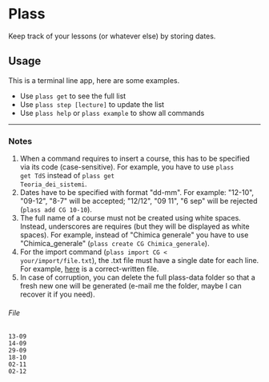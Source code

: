 # Plass
Keep track of your lessons (or whatever else) by storing dates. 

## Usage
This is a terminal line app, here are some examples.
- Use <code>plass get</code> to see the full list
- Use <code>plass step \[lecture]</code> to update the list
- Use <code>plass help</code> or <code>plass example</code> to show all commands

---

### Notes

1. When a command requires to insert a course, this has to be specified via its code (case-sensitive).
For example, you have to use <code>plass get TdS</code> instead of <code>plass get Teoria_dei_sistemi</code>.
2. Dates have to be specified with format "dd-mm". For example: "12-10", "09-12", "8-7" will be accepted;
"12/12", "09 11", "6 sep" will be rejected (<code>plass add CG 10-10</code>).
3. The full name of a course must not be created using white spaces. Instead, underscores are requires
(but they will be displayed as white spaces). For example, instead of "Chimica generale" you have to use "Chimica_generale"
(<code>plass create CG Chimica_generale</code>).
4. For the import command (<code>plass import CG < your/import/file.txt</code>), the .txt file must have a single date for each line.
For example, [here](#File) is a correct-written file.
5. In case of corruption, you can delete the full plass-data folder so that a fresh new one
will be generated (e-mail me the folder, maybe I can recover it if you need).


###### File
```text
13-09
14-09
29-09
18-10
02-11
02-12
```
